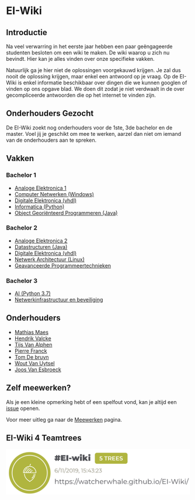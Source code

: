 # EI-Wiki

## Introductie
Na veel verwarring in het eerste jaar hebben een paar geëngageerde studenten besloten om een wiki te maken. De wiki waarop u zich nu bevindt. Hier kan je alles vinden over onze specifieke vakken.

Natuurlijk ga je hier niet de oplossingen voorgekauwd krijgen. Je zal dus nooit de oplossing krijgen, maar enkel een antwoord op je vraag.
Op de EI-Wiki is enkel informatie beschikbaar over dingen die we kunnen googlen of vinden op ons opgave blad.
We doen dit zodat je niet verdwaalt in de over gecompliceerde antwoorden die op het internet te vinden zijn.

## Onderhouders Gezocht
De EI-Wiki zoekt nog onderhouders voor de 1ste, 3de bachelor en de master. Voel jij je geschikt om mee te werken, aarzel dan niet om iemand van de onderhouders aan te spreken.

## Vakken
### Bachelor 1

* [Analoge Elektronica 1](/analoge1)
* [Computer Netwerken (Windows)](/computer-netwerken)
* [Digitale Elektronica (vhdl)](/digitaleelektronica)
* [Informatica (Python)](/informatica)
* [Object Georiënteerd Programmeren (Java)](/java)

### Bachelor 2
    
* [Analoge Elektronica 2](/analoge2)
* [Datastructuren (Java)](/datastructuren)
* [Digitale Elektronica (vhdl)](/digitaleelektronica)
* [Netwerk Architectuur (Linux)](/netwerk-architectuur)
* [Geavanceerde Programmeertechnieken](/cpp)

### Bachelor 3

* [AI (Python 3.7)](/ai)
* [Netwerkinfrastructuur en beveiliging](/infrastructuur)

## Onderhouders
* [Mathias Maes](https://github.com/WatcherWhale)
* [Hendrik Valcke](https://github.com/Hendrik-Valcke)
* [Tijs Van Alphen](https://github.com/TissieVA)
* [Pierre Franck](https://github.com/pixar02)
* [Tom De bruyn](https://github.com/TomD011099)
* [Wout Van Uytsel](https://github.com/Wocco)
* [Joos Van Esbroeck](https://github.com/JokerIsMyBae)


## Zelf meewerken?
Als je een kleine opmerking hebt of een spelfout vond, kan je altijd een [issue](https://github.com/WatcherWhale/EI-Wiki/issues) openen.

Voor meer uitleg ga naar de [Meewerken](/meewerken) pagina.

## EI-Wiki 4 Teamtrees
<img src="/media/teamtrees.jpg" class="max-w-500 max-h-100">
